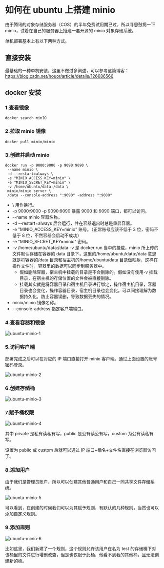 # 如何在 ubuntu 上搭建 minio

由于腾讯的对象存储服务器（COS）的半年免费试用期已过，所以寻思鼓捣一下 minio，试着在自己的服务器上搭建一套开源的 minio 对象存储系统。

单机部署基本上有以下两种方式。

## 直接安装

最基础的一种单机安装，这里不做过多阐述，可以参考这篇博客：<https://blog.csdn.net/houor/article/details/126686566>

## docker 安装

### 1.查看镜像

```
docker search minIO
```

### 2.拉取 minio 镜像

```
docker pull minio/minio
```

### 3.创建并启动 minio

```
docker run -p 9000:9000 -p 9090:9090 \
 --name minio \
 -d --restart=always \
 -e "MINIO_ACCESS_KEY=minio" \
 -e "MINIO_SECRET_KEY=minio" \
 -v /home/ubuntu/data:/data \
 minio/minio server \
 /data --console-address ":9090" -address ":9000"
```

- \ 用作换行。
- -p 9000:9000 -p 9090:9090 暴露 9000 和 9090 端口，都可以访问。
- --name minio 容器名称。
- -d --restart=always 后台运行，并在容器退出时总是重启容器。
- -e "MINIO_ACCESS_KEY=minio" 账号。（正常账号应该不低于 3 位，密码不低于 8 位，不然容器会启动不成功）
- -e "MINIO_SECRET_KEY=minio" 密码。
- -v /home/ubuntu/data:/data -v 是 docker run 当中的挂载，minio 所上传的文件默认存储在容器的 data 目录下，这里的/home/ubuntu/data:/data 意思就是将容器的/data 目录和宿主机的/home/ubuntu/data 目录做映射，这样在操作文件时，容器里的数据可以同步到服务器中。
  - 假如删除容器，宿主机中挂载的目录是不会删除的。假如没有使用-v 挂载目录，在宿主机的存储位置的文件会被直接删除。
  - 挂载其实就是将容器目录和宿主机目录进行绑定，操作宿主机目录，容器目录也会变化，操作容器目录，宿主机目录也会变化。可以间接理解为数据持久化，防止容器误删，导致数据丢失的情况。
- minio/minio 镜像名称。
- --console-address 指定客户端端口。

### 4.查看容器和镜像

![ubuntu-minio-1](https://zhang.beer:9999/ache/beer/blog/ubuntu-minio-1.png)

### 5.访问客户端

部署完成之后可以在对应的 IP 端口直接打开 minio 客户端。通过上面设置的账号密码登录。

![ubuntu-minio-2](https://zhang.beer:9999/ache/beer/blog/ubuntu-minio-2.png)

### 6.创建存储桶

![ubuntu-minio-3](https://zhang.beer:9999/ache/beer/blog/ubuntu-minio-3.png)

### 7.赋予桶权限

![ubuntu-minio-4](https://zhang.beer:9999/ache/beer/blog/ubuntu-minio-4.png)

其中 private 是私有读私有写，public 是公有读公有写，custom 为公有读私有写。

设置为 public 或 custom 后就可以通过 IP 端口+桶名+文件名直接在浏览器访问了。

### 8.添加用户

由于我们是管理员账户，所以可以创建其他普通用户和自己一同共享文件存储系统。

![ubuntu-minio-5](https://zhang.beer:9999/ache/beer/blog/ubuntu-minio-5.png)

可以看到，在创建的时候我们可以为其赋予规则，有默认的几种规则，当然也可以添加自定义规则。

### 9.添加规则

![ubuntu-minio-6](https://zhang.beer:9999/ache/beer/blog/ubuntu-minio-6.png)

比如这里，我们新建了一个规则，这个规则允许该用户在名为 test 的存储桶下对该桶里的文件进行增删改查，但是也仅限于此桶，他看不到我的其他桶，且无法创建新的桶。
